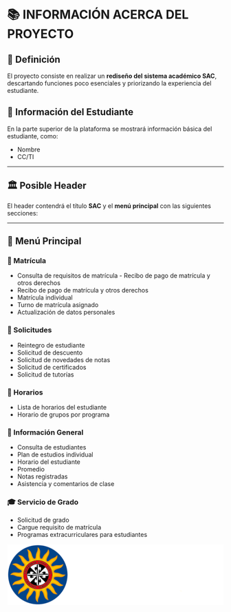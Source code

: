 # 📚 INFORMACIÓN ACERCA DEL PROYECTO

## 📌 Definición
El proyecto consiste en realizar un **rediseño del sistema académico SAC**, descartando funciones poco esenciales y priorizando la experiencia del estudiante.  

## 👤 Información del Estudiante
En la parte superior de la plataforma se mostrará información básica del estudiante, como:  
- Nombre  
- CC/TI  

---

## 🏛️ Posible Header
El header contendrá el título **SAC** y el **menú principal** con las siguientes secciones:  

---

## 📑 Menú Principal

### 📂 Matrícula
- Consulta de requisitos de matrícula - Recibo de pago de matrícula y otros derechos  
- Recibo de pago de matrícula y otros derechos  
- Matrícula individual  
- Turno de matrícula asignado  
- Actualización de datos personales  

### 📂 Solicitudes
- Reintegro de estudiante  
- Solicitud de descuento  
- Solicitud de novedades de notas  
- Solicitud de certificados  
- Solicitud de tutorías  

### 📂 Horarios
- Lista de horarios del estudiante  
- Horario de grupos por programa  

### 📂 Información General
- Consulta de estudiantes  
- Plan de estudios individual  
- Horario del estudiante  
- Promedio  
- Notas registradas  
- Asistencia y comentarios de clase  

### 🎓 Servicio de Grado
- Solicitud de grado  
- Cargue requisito de matrícula  
- Programas extracurriculares para estudiantes  


![Logo USTA](public/santoTomasDarkBanerLogo.png)

